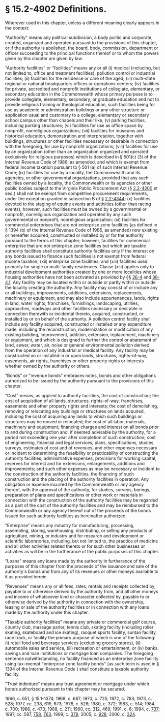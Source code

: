 # § 15.2-4902 Definitions.

<p>Wherever used in this chapter, unless a different meaning clearly appears in the context:</p><p>"Authority" means any political subdivision, a body politic and corporate, created, organized and operated pursuant to the provisions of this chapter, or if the authority is abolished, the board, body, commission, department or officer succeeding to the principal functions thereof or to whom the powers given by this chapter are given by law.</p><p>"Authority facilities" or "facilities" means any or all (i) medical (including, but not limited to, office and treatment facilities), pollution control or industrial facilities; (ii) facilities for the residence or care of the aged; (iii) multi-state regional or national headquarters offices or operations centers; (iv) facilities for private, accredited and nonprofit institutions of collegiate, elementary, or secondary education in the Commonwealth whose primary purpose is to provide collegiate, elementary, secondary, or graduate education and not to provide religious training or theological education, such facilities being for use as academic or administration buildings or any other structure or application usual and customary to a college, elementary or secondary school campus other than chapels and their like; (v) parking facilities, including parking structures; (vi) facilities for use as office space by nonprofit, nonreligious organizations; (vii) facilities for museums and historical education, demonstration and interpretation, together with buildings, structures or other facilities necessary or desirable in connection with the foregoing, for use by nonprofit organizations; (viii) facilities for use by an organization (other than an organization organized and operated exclusively for religious purposes) which is described in § 501(c) (3) of the Internal Revenue Code of 1986, as amended, and which is exempt from federal income taxation pursuant to § 501 (a) of such Internal Revenue Code; (ix) facilities for use by a locality, the Commonwealth and its agencies, or other governmental organizations, provided that any such facilities owned by a locality, the Commonwealth or its agencies or other public bodies subject to the Virginia Public Procurement Act (§ <a href='http://law.lis.virginia.gov/vacode/2.2-4300/'>2.2-4300</a> et seq.) shall not be exempt from competitive procurement requirements, under the exception granted in subsection B of § <a href='http://law.lis.virginia.gov/vacode/2.2-4344/'>2.2-4344</a>; (x) facilities devoted to the staging of equine events and activities (other than racing events); however, such facilities must be owned by a governmental or nonprofit, nonreligious organization and operated by any such governmental or nonprofit, nonreligious organization; (xi) facilities for commercial enterprises that are not enterprise zone facilities (as defined in § 1394 (b) of the Internal Revenue Code of 1986, as amended) now existing or hereafter acquired, constructed or installed by or for the authority pursuant to the terms of this chapter; however, facilities for commercial enterprise that are not enterprise zone facilities but which are taxable authority facilities shall constitute authority facilities only if the interest on any bonds issued to finance such facilities is not exempt from federal income taxation; (xii) enterprise zone facilities; and (xiii) facilities used primarily for single or multi-family residences. Clause (xiii) applies only to industrial development authorities created by one or more localities whose housing authorities have not been activated as provided by §§ <a href='http://law.lis.virginia.gov/vacode/36-4/'>36-4</a> and <a href='http://law.lis.virginia.gov/vacode/36-4.1/'>36-4.1</a>. Any facility may be located within or outside or partly within or outside the locality creating the authority. Any facility may consist of or include any or all buildings, improvements, additions, extensions, replacements, machinery or equipment, and may also include appurtenances, lands, rights in land, water rights, franchises, furnishings, landscaping, utilities, approaches, roadways and other facilities necessary or desirable in connection therewith or incidental thereto, acquired, constructed, or installed by or on behalf of the authority. A pollution control facility shall include any facility acquired, constructed or installed or any expenditure made, including the reconstruction, modernization or modification of any existing building, improvement, addition, extension, replacement, machinery or equipment, and which is designed to further the control or abatement of land, sewer, water, air, noise or general environmental pollution derived from the operation of any industrial or medical facility. Any facility may be constructed on or installed in or upon lands, structures, rights-of-way, easements, air rights, franchises or other property rights or interests whether owned by the authority or others.</p><p>"Bonds" or "revenue bonds" embraces notes, bonds and other obligations authorized to be issued by the authority pursuant to the provisions of this chapter.</p><p>"Cost" means, as applied to authority facilities, the cost of construction; the cost of acquisition of all lands, structures, rights-of-way, franchises, easements and other property rights and interests; the cost of demolishing, removing or relocating any buildings or structures on lands acquired, including the cost of acquiring any lands to which such buildings or structures may be moved or relocated; the cost of all labor, materials, machinery and equipment; financing charges and interest on all bonds prior to and during construction and, if deemed advisable by the authority, for a period not exceeding one year after completion of such construction; cost of engineering, financial and legal services, plans, specifications, studies, surveys, estimates of cost and of revenues, and other expenses necessary or incident to determining the feasibility or practicability of constructing the authority facilities; administrative expenses, provisions for working capital, reserves for interest and for extensions, enlargements, additions and improvements; and such other expenses as may be necessary or incident to the construction of the authority facilities, the financing of such construction and the placing of the authority facilities in operation. Any obligation or expense incurred by the Commonwealth or any agency thereof, with the approval of the authority, for studies, surveys, borings, preparation of plans and specifications or other work or materials in connection with the construction of the authority facilities may be regarded as a part of the cost of the authority facilities and may be reimbursed to the Commonwealth or any agency thereof out of the proceeds of the bonds issued for such authority facilities as hereinafter authorized.</p><p>"Enterprise" means any industry for manufacturing, processing, assembling, storing, warehousing, distributing, or selling any products of agriculture, mining, or industry and for research and development or scientific laboratories, including, but not limited to, the practice of medicine and all other activities related thereto or for such other businesses or activities as will be in the furtherance of the public purposes of this chapter.</p><p>"Loans" means any loans made by the authority in furtherance of the purposes of this chapter from the proceeds of the issuance and sale of the authority's bonds and from any of its revenues or other moneys available to it as provided herein.</p><p>"Revenues" means any or all fees, rates, rentals and receipts collected by, payable to or otherwise derived by the authority from, and all other moneys and income of whatsoever kind or character collected by, payable to or otherwise derived by the authority in connection with the ownership, leasing or sale of the authority facilities or in connection with any loans made by the authority under this chapter.</p><p>"Taxable authority facilities" means any private or commercial golf course, country club, massage parlor, tennis club, skating facility (including roller skating, skateboard and ice skating), racquet sports facility, suntan facility, race track, or facility the primary purpose of which is one of the following: (i) retail food and beverage services (excluding grocery stores), (ii) automobile sales and service, (iii) recreation or entertainment, or (iv) banks, savings and loan institutions or mortgage loan companies. The foregoing sentence notwithstanding, no facility financed as an enterprise zone facility using tax-exempt "enterprise zone facility bonds" (as such term is used in § 1394 of the Internal Revenue Code ) shall constitute a taxable authority facility.</p><p>"Trust indenture" means any trust agreement or mortgage under which bonds authorized pursuant to this chapter may be secured.</p><p>1966, c. 651, § 15.1-1374; 1968, c. 687; 1970, c. 725; 1972, c. 783; 1973, c. 528; 1977, cc. 238, 619, 673; 1978, c. 526; 1980, c. 372; 1983, c. 514; 1984, c. 700; 1986, c. 473; 1988, c. 211; 1990, cc. 312, 469; 1991, c. 6; 1994, c. <a href='http://lis.virginia.gov/cgi-bin/legp604.exe?941+ful+CHAP0737'>737</a>; 1997, cc. 587, <a href='http://lis.virginia.gov/cgi-bin/legp604.exe?971+ful+CHAP0758'>758</a>, <a href='http://lis.virginia.gov/cgi-bin/legp604.exe?971+ful+CHAP0763'>763</a>; 1999, c. <a href='http://lis.virginia.gov/cgi-bin/legp604.exe?991+ful+CHAP0379'>379</a>; 2005, c. <a href='http://lis.virginia.gov/cgi-bin/legp604.exe?051+ful+CHAP0928'>928</a>; 2006, c. <a href='http://lis.virginia.gov/cgi-bin/legp604.exe?061+ful+CHAP0324'>324</a>.</p>